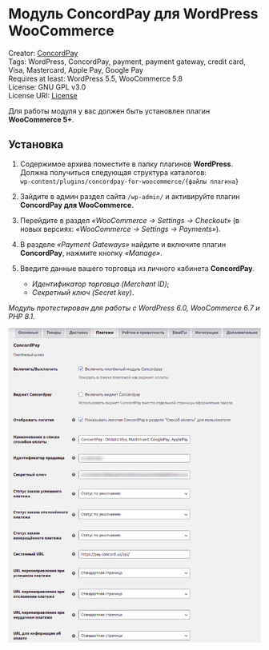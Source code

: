# Модуль ConcordPay для WordPress WooCommerce

Creator: [ConcordPay](https://concordpay.concord.ua)<br>
Tags: WordPress, ConcordPay, payment, payment gateway, credit card, Visa, Masterсard, Apple Pay, Google Pay<br>
Requires at least: WordPress 5.5, WooCommerce 5.8<br>
License: GNU GPL v3.0<br>
License URI: [License](https://opensource.org/licenses/GPL-3.0)

Для работы модуля у вас должен быть установлен плагин **WooCommerce 5+**.

## Установка

1. Содержимое архива поместите в папку плагинов **WordPress**. Должна получиться следующая структура каталогов:<br>
   `wp-content/plugins/concordpay-for-woocommerce/{файлы плагина}`

2. Зайдите в админ раздел сайта `/wp-admin/` и активируйте плагин **ConcordPay для WooCommerce**.

3. Перейдите в раздел *«WooCommerce -> Settings -> Checkout»* (в новых версиях: *«WooCommerce -> Settings -> Payments»*).

4. В разделе *«Payment Gateways»* найдите и включите плагин **ConcordPay**, нажмите кнопку *«Manage»*.

5. Введите данные вашего торговца из личного кабинета **ConcordPay**.
   - *Идентификатор торговца (Merchant ID)*;
   - *Секретный ключ (Secret key)*.

*Модуль протестирован для работы с WordPress 6.0, WooCommerce 6.7 и PHP 8.1.*

![Settings](settings.png)
